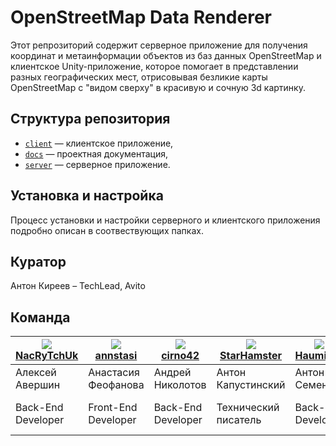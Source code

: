 # OpenStreetMap Data Renderer

Этот репрозиторий содержит серверное приложение для получения координат и метаинформации объектов из баз данных
OpenStreetMap и клиентское Unity-приложение, которое помогает в представлении разных географических мест, отрисовывая
безликие карты OpenStreetMap с "видом сверху" в красивую и сочную 3d картинку.

## Структура репозитория

* [`client`](https://github.com/comptech-winter-school/osm-data-renderer/tree/main/client) — клиентское приложение,
* [`docs`](https://github.com/comptech-winter-school/osm-data-renderer/tree/main/docs) — проектная документация,
* [`server`](https://github.com/comptech-winter-school/osm-data-renderer/tree/main/server) — серверное приложение.

## Установка и настройка

Процесс установки и настройки серверного и клиентского приложения подробно описан в соотвествующих папках.

## Куратор

Антон Киреев – TechLead, Avito

## Команда

| [<img src="https://avatars.githubusercontent.com/u/62282276?v=4">](https://github.com/NacRyTchUk)<br>[NacRyTchUk](https://github.com/NacRyTchUk) | [<img src="https://avatars.githubusercontent.com/u/67387536?v=4">](https://github.com/annstasi/)<br>[annstasi](https://github.com/annstasi/) | [<img src="https://avatars.githubusercontent.com/u/58635649?v=4">](https://github.com/cirno42)<br>[cirno42](https://github.com/cirno42/) | [<img src="https://avatars.githubusercontent.com/u/91747573?v=4">](https://github.com/StarHamster)<br>[StarHamster](https://github.com/StarHamster) | [<img src="https://avatars.githubusercontent.com/u/57074999?v=4">](https://github.com/HaumiRiff)<br>[HaumiRiff](https://github.com/HaumiRiff) | [<img src="https://avatars.githubusercontent.com/u/19913836?v=4">](https://github.com/Vov-etc)<br>[Vov-etc](https://github.com/Vov-etc) | [<img src="https://avatars.githubusercontent.com/u/78679173?v=4">](https://github.com/bernmarx)<br>[bernmarx](https://github.com/bernmarx) |
|---|---|---|---|---|---|---|
| Алексей Авершин | Анастасия Феофанова | Андрей Николотов | Антон Капустинский | Антон Семенов | Владимир Хачатуров | Даниил Стрелкин |
| Back-End Developer | Front-End Developer | Back-End Developer | Технический писатель | Back-End Developer | Front-End Developer | Front-End Developer |
